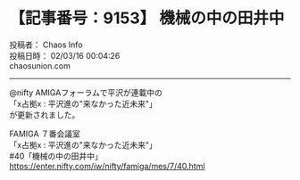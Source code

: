 # 【記事番号：9153】 機械の中の田井中

投稿者： Chaos Info  
投稿日時： 02/03/16 00:04:26  
chaosunion.com

---

@nifty AMIGAフォーラムで平沢が連載中の  
「x占拠x : 平沢進の"来なかった近未来"」  
が更新されました。  
  
FAMIGA ７番会議室  
「x占拠x : 平沢進の"来なかった近未来"」  
#40「機械の中の田井中」  
https://enter.nifty.com/iw/nifty/famiga/mes/7/40.html